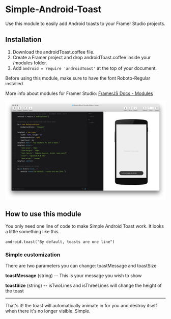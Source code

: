 # Simple-Android-Toast
Use this module to easily add Android toasts to your Framer Studio projects.

## Installation

1. Download the androidToast.coffee file.
2. Create a Framer project and drop androidToast.coffee inside your /modules folder.
3. Add `android = require 'androidToast'` at the top of your document.

Before using this module, make sure to have the font Roboto-Regular installed

More info about modules for Framer Studio: [FramerJS Docs - Modules](http://framerjs.com/docs/#modules)

![TextLayer](https://raw.githubusercontent.com/imaaronjames/Simple-Android-Toast/master/androidToast-Sample-Project.framer/images/sample.png)

## How to use this module
You only need one line of code to make Simple Android Toast work. It looks a little something like this.

  `android.toast("By default, toasts are one line")`

### Simple customization
There are two parameters you can change: toastMessage and toastSize

**toastMessage** (string) -- This is your message you wish to show

**toastSize** (string) -- isTwoLines and isThreeLines will change the height of the toast

___
That's it! the toast will automatically animate in for you and destroy itself when there it's no longer visible. Simple.
